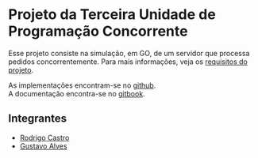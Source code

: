 # Projeto da Terceira Unidade de Programação Concorrente

Esse projeto consiste na simulação, em GO, de um servidor que processa pedidos concorrentemente. Para mais informações, veja os [requisitos do projeto](https://github.com/rodrigondec/prog-conc_Protudotes-Consumidores/blob/master/Trabalho-Go.pdf).

As implementações encontram-se no [github](https://github.com/rodrigondec/prog-conc_Protudotes-Consumidores).  
A documentação encontra-se no [gitbook](https://www.gitbook.com/book/rodrigondec/prog-conc_produtores-consumidores/details).

## Integrantes

* [Rodrigo Castro](https://github.com/rodrigondec)
* [Gustavo Alves](https://github.com/gustavowl)




